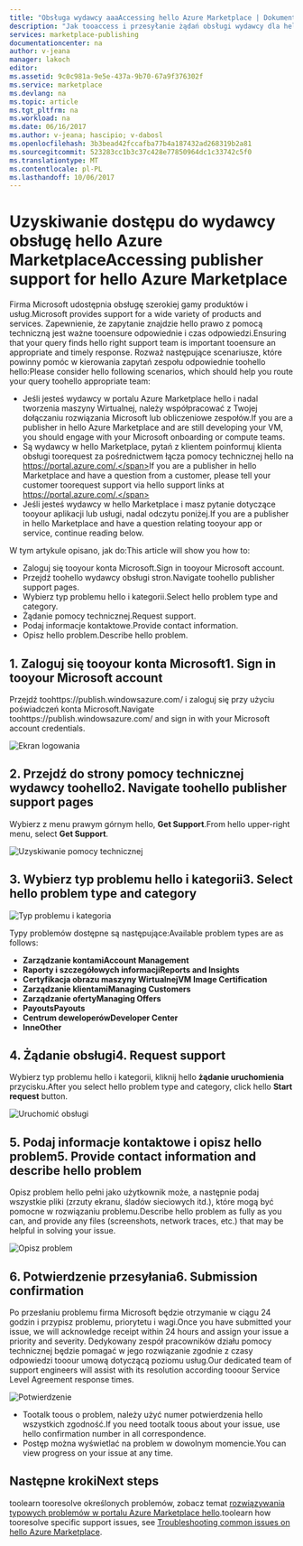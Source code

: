 ```yaml
---
title: "Obsługa wydawcy aaaAccessing hello Azure Marketplace | Dokumentacja firmy Microsoft"
description: "Jak tooaccess i przesyłanie żądań obsługi wydawcy dla hello Azure Marketplace"
services: marketplace-publishing
documentationcenter: na
author: v-jeana
manager: lakoch
editor: 
ms.assetid: 9c0c981a-9e5e-437a-9b70-67a9f376302f
ms.service: marketplace
ms.devlang: na
ms.topic: article
ms.tgt_pltfrm: na
ms.workload: na
ms.date: 06/16/2017
ms.author: v-jeana; hascipio; v-dabosl
ms.openlocfilehash: 3b3bead42fccafba77b4a187432ad268319b2a81
ms.sourcegitcommit: 523283cc1b3c37c428e77850964dc1c33742c5f0
ms.translationtype: MT
ms.contentlocale: pl-PL
ms.lasthandoff: 10/06/2017
---
```

# <a name="accessing-publisher-support-for-hello-azure-marketplace"></a><span data-ttu-id="c26eb-103">Uzyskiwanie dostępu do wydawcy obsługę hello Azure Marketplace</span><span class="sxs-lookup"><span data-stu-id="c26eb-103">Accessing publisher support for hello Azure Marketplace</span></span>
<span data-ttu-id="c26eb-104">Firma Microsoft udostępnia obsługę szerokiej gamy produktów i usług.</span><span class="sxs-lookup"><span data-stu-id="c26eb-104">Microsoft provides support for a wide variety of products and services.</span></span> <span data-ttu-id="c26eb-105">Zapewnienie, że zapytanie znajdzie hello prawo z pomocą techniczną jest ważne tooensure odpowiednie i czas odpowiedzi.</span><span class="sxs-lookup"><span data-stu-id="c26eb-105">Ensuring that your query finds hello right support team is important tooensure an appropriate and timely response.</span></span> <span data-ttu-id="c26eb-106">Rozważ następujące scenariusze, które powinny pomóc w kierowania zapytań zespołu odpowiednie toohello hello:</span><span class="sxs-lookup"><span data-stu-id="c26eb-106">Please consider hello following scenarios, which should help you route your query toohello appropriate team:</span></span>

* <span data-ttu-id="c26eb-107">Jeśli jesteś wydawcy w portalu Azure Marketplace hello i nadal tworzenia maszyny Wirtualnej, należy współpracować z Twojej dołączaniu rozwiązania Microsoft lub obliczeniowe zespołów.</span><span class="sxs-lookup"><span data-stu-id="c26eb-107">If you are a publisher in hello Azure Marketplace and are still developing your VM, you should engage with your Microsoft onboarding or compute teams.</span></span>
* <span data-ttu-id="c26eb-108">Są wydawcy w hello Marketplace, pytań z klientem poinformuj klienta obsługi toorequest za pośrednictwem łącza pomocy technicznej hello na https://portal.azure.com/.</span><span class="sxs-lookup"><span data-stu-id="c26eb-108">If you are a publisher in hello Marketplace and have a question from a customer, please tell your customer toorequest support via hello support links at https://portal.azure.com/.</span></span>
* <span data-ttu-id="c26eb-109">Jeśli jesteś wydawcy w hello Marketplace i masz pytanie dotyczące tooyour aplikacji lub usługi, nadal odczytu poniżej.</span><span class="sxs-lookup"><span data-stu-id="c26eb-109">If you are a publisher in hello Marketplace and have a question relating tooyour app or service, continue reading below.</span></span>

<span data-ttu-id="c26eb-110">W tym artykule opisano, jak do:</span><span class="sxs-lookup"><span data-stu-id="c26eb-110">This article will show you how to:</span></span>

* <span data-ttu-id="c26eb-111">Zaloguj się tooyour konta Microsoft.</span><span class="sxs-lookup"><span data-stu-id="c26eb-111">Sign in tooyour Microsoft account.</span></span>
* <span data-ttu-id="c26eb-112">Przejdź toohello wydawcy obsługi stron.</span><span class="sxs-lookup"><span data-stu-id="c26eb-112">Navigate toohello publisher support pages.</span></span>
* <span data-ttu-id="c26eb-113">Wybierz typ problemu hello i kategorii.</span><span class="sxs-lookup"><span data-stu-id="c26eb-113">Select hello problem type and category.</span></span>
* <span data-ttu-id="c26eb-114">Żądanie pomocy technicznej.</span><span class="sxs-lookup"><span data-stu-id="c26eb-114">Request support.</span></span>
* <span data-ttu-id="c26eb-115">Podaj informacje kontaktowe.</span><span class="sxs-lookup"><span data-stu-id="c26eb-115">Provide contact information.</span></span>
* <span data-ttu-id="c26eb-116">Opisz hello problem.</span><span class="sxs-lookup"><span data-stu-id="c26eb-116">Describe hello problem.</span></span>

## <a name="1-sign-in-tooyour-microsoft-account"></a><span data-ttu-id="c26eb-117">1. Zaloguj się tooyour konta Microsoft</span><span class="sxs-lookup"><span data-stu-id="c26eb-117">1. Sign in tooyour Microsoft account</span></span>
<span data-ttu-id="c26eb-118">Przejdź toohttps://publish.windowsazure.com/ i zaloguj się przy użyciu poświadczeń konta Microsoft.</span><span class="sxs-lookup"><span data-stu-id="c26eb-118">Navigate toohttps://publish.windowsazure.com/ and sign in with your Microsoft account credentials.</span></span>

  ![Ekran logowania][1]

## <a name="2-navigate-toohello-publisher-support-pages"></a><span data-ttu-id="c26eb-120">2. Przejdź do strony pomocy technicznej wydawcy toohello</span><span class="sxs-lookup"><span data-stu-id="c26eb-120">2. Navigate toohello publisher support pages</span></span>
<span data-ttu-id="c26eb-121">Wybierz z menu prawym górnym hello, **Get Support**.</span><span class="sxs-lookup"><span data-stu-id="c26eb-121">From hello upper-right menu, select **Get Support**.</span></span>

  ![Uzyskiwanie pomocy technicznej][2]

## <a name="3-select-hello-problem-type-and-category"></a><span data-ttu-id="c26eb-123">3. Wybierz typ problemu hello i kategorii</span><span class="sxs-lookup"><span data-stu-id="c26eb-123">3. Select hello problem type and category</span></span>
![Typ problemu i kategoria][3]

<span data-ttu-id="c26eb-125">Typy problemów dostępne są następujące:</span><span class="sxs-lookup"><span data-stu-id="c26eb-125">Available problem types are as follows:</span></span>

* <span data-ttu-id="c26eb-126">**Zarządzanie kontami**</span><span class="sxs-lookup"><span data-stu-id="c26eb-126">**Account Management**</span></span>
* <span data-ttu-id="c26eb-127">**Raporty i szczegółowych informacji**</span><span class="sxs-lookup"><span data-stu-id="c26eb-127">**Reports and Insights**</span></span>
* <span data-ttu-id="c26eb-128">**Certyfikacja obrazu maszyny Wirtualnej**</span><span class="sxs-lookup"><span data-stu-id="c26eb-128">**VM Image Certification**</span></span>
* <span data-ttu-id="c26eb-129">**Zarządzanie klientami**</span><span class="sxs-lookup"><span data-stu-id="c26eb-129">**Managing Customers**</span></span>
* <span data-ttu-id="c26eb-130">**Zarządzanie oferty**</span><span class="sxs-lookup"><span data-stu-id="c26eb-130">**Managing Offers**</span></span>
* <span data-ttu-id="c26eb-131">**Payouts**</span><span class="sxs-lookup"><span data-stu-id="c26eb-131">**Payouts**</span></span>
* <span data-ttu-id="c26eb-132">**Centrum deweloperów**</span><span class="sxs-lookup"><span data-stu-id="c26eb-132">**Developer Center**</span></span>
* <span data-ttu-id="c26eb-133">**Inne**</span><span class="sxs-lookup"><span data-stu-id="c26eb-133">**Other**</span></span>

## <a name="4-request-support"></a><span data-ttu-id="c26eb-134">4. Żądanie obsługi</span><span class="sxs-lookup"><span data-stu-id="c26eb-134">4. Request support</span></span>
<span data-ttu-id="c26eb-135">Wybierz typ problemu hello i kategorii, kliknij hello **żądanie uruchomienia** przycisku.</span><span class="sxs-lookup"><span data-stu-id="c26eb-135">After you select hello problem type and category, click hello **Start request** button.</span></span>

![Uruchomić obsługi][4]

## <a name="5-provide-contact-information-and-describe-hello-problem"></a><span data-ttu-id="c26eb-137">5. Podaj informacje kontaktowe i opisz hello problem</span><span class="sxs-lookup"><span data-stu-id="c26eb-137">5. Provide contact information and describe hello problem</span></span>
<span data-ttu-id="c26eb-138">Opisz problem hello pełni jako użytkownik może, a następnie podaj wszystkie pliki (zrzuty ekranu, śladów sieciowych itd.), które mogą być pomocne w rozwiązaniu problemu.</span><span class="sxs-lookup"><span data-stu-id="c26eb-138">Describe hello problem as fully as you can, and provide any files (screenshots, network traces, etc.) that may be helpful in solving your issue.</span></span>

![Opisz problem][5]

## <a name="6-submission-confirmation"></a><span data-ttu-id="c26eb-140">6. Potwierdzenie przesyłania</span><span class="sxs-lookup"><span data-stu-id="c26eb-140">6. Submission confirmation</span></span>
<span data-ttu-id="c26eb-141">Po przesłaniu problemu firma Microsoft będzie otrzymanie w ciągu 24 godzin i przypisz problemu, priorytetu i wagi.</span><span class="sxs-lookup"><span data-stu-id="c26eb-141">Once you have submitted your issue, we will acknowledge receipt within 24 hours and assign your issue a priority and severity.</span></span> <span data-ttu-id="c26eb-142">Dedykowany zespół pracowników działu pomocy technicznej będzie pomagać w jego rozwiązanie zgodnie z czasy odpowiedzi tooour umową dotyczącą poziomu usług.</span><span class="sxs-lookup"><span data-stu-id="c26eb-142">Our dedicated team of support engineers will assist with its resolution according tooour Service Level Agreement response times.</span></span>

![Potwierdzenie][6]

* <span data-ttu-id="c26eb-144">Tootalk toous o problem, należy użyć numer potwierdzenia hello wszystkich zgodność.</span><span class="sxs-lookup"><span data-stu-id="c26eb-144">If you need tootalk toous about your issue, use hello confirmation number in all correspondence.</span></span>
* <span data-ttu-id="c26eb-145">Postęp można wyświetlać na problem w dowolnym momencie.</span><span class="sxs-lookup"><span data-stu-id="c26eb-145">You can view progress on your issue at any time.</span></span>

## <a name="next-steps"></a><span data-ttu-id="c26eb-146">Następne kroki</span><span class="sxs-lookup"><span data-stu-id="c26eb-146">Next steps</span></span>
<span data-ttu-id="c26eb-147">toolearn tooresolve określonych problemów, zobacz temat [rozwiązywania typowych problemów w portalu Azure Marketplace hello](marketplace-publishing-support-common-issues.md).</span><span class="sxs-lookup"><span data-stu-id="c26eb-147">toolearn how tooresolve specific support issues, see [Troubleshooting common issues on hello Azure Marketplace](marketplace-publishing-support-common-issues.md).</span></span>

[1]: ./media/marketplace-publishing-get-publisher-support/step1.png
[2]: ./media/marketplace-publishing-get-publisher-support/step2.png
[3]: ./media/marketplace-publishing-get-publisher-support/step3.png
[4]: ./media/marketplace-publishing-get-publisher-support/step4.png
[5]: ./media/marketplace-publishing-get-publisher-support/step5.png
[6]: ./media/marketplace-publishing-get-publisher-support/step6.png

